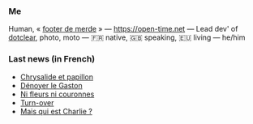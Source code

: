 ### Me

Human, « [footer de merde](https://open-time.net/post/2013/07/17/La-veritable-histoire-du-Footer-de-merde-) » — https://open-time.net — Lead dev' of [dotclear](https://git.dotclear.org/dev/dotclear), photo, moto — 🇫🇷 native, 🇬🇧 speaking, 🇪🇺 living — he/him

### Last news (in French)

<!-- BLOG-POST-LIST:START -->
- [Chrysalide et papillon](https://open-time.net/post/2022/07/10/Chrysalide-et-papillon)
- [Dénoyer le Gaston](https://open-time.net/post/2022/07/09/Denoyer-le-Gaston)
- [Ni fleurs ni couronnes](https://open-time.net/post/2022/07/08/Ni-fleurs-ni-couronnes)
- [Turn-over](https://open-time.net/post/2022/07/07/Turn-over)
- [Mais qui est Charlie ?](https://open-time.net/post/2022/07/06/Mais-qui-est-Charlie)
<!-- BLOG-POST-LIST:END -->
